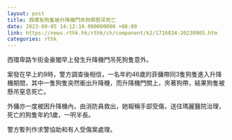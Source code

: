 ```yaml
---
layout: post
title: 西環有狗隻被升降機門夾狗帶懸吊死亡
date: 2023-09-05 14:12:10.000000000 +08:00
link: https://news.rthk.hk/rthk/ch/component/k2/1716834-20230905.htm
categories: rthk
---
```


西環卑路乍街金豪閣早上發生升降機門吊死狗隻意外。

案發在早上約9時，警方調查後相信，一名年約46歲的菲傭帶同3隻狗隻進入升降機期間，其中一隻狗隻突然衝出升降機，而升降機門關上，夾著狗帶，結果狗隻被懸吊窒息死亡。

外傭亦一度被困升降機內，由消防員救出，她報稱手部受傷，送往瑪麗醫院治理，死亡的狗隻年約1歲，一呎半長。

警方暫列作求警協助和有人受傷案處理。
